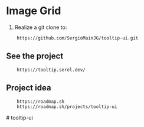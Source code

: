 # Image Grid

1. Realize a git clone to:

```url
    https://github.com/SergioMainJG/tooltip-ui.git
```

## See the project

```url
    https://tooltip.serel.dev/
```

## Project idea

```url
    https://roadmap.sh
    https://roadmap.sh/projects/tooltip-ui
```
#   t o o l t i p - u i 
 
 
